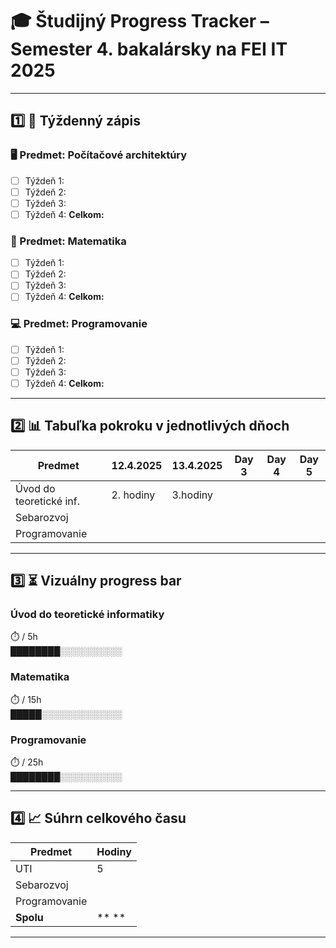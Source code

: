 # 🎓 Študijný Progress Tracker – Semester 4. bakalársky na FEI IT 2025

---

## 1️⃣ 🧠 Týždenný zápis

### 🖥️ Predmet: Počítačové architektúry
- [ ] Týždeň 1: 
- [ ] Týždeň 2: 
- [ ] Týždeň 3: 
- [ ] Týždeň 4: 
**Celkom:**

### 🧮 Predmet: Matematika
- [ ] Týždeň 1: 
- [ ] Týždeň 2: 
- [ ] Týždeň 3: 
- [ ] Týždeň 4: 
**Celkom:**

### 💻 Predmet: Programovanie
- [ ] Týždeň 1: 
- [ ] Týždeň 2: 
- [ ] Týždeň 3: 
- [ ] Týždeň 4: 
**Celkom:**

---

## 2️⃣ 📊 Tabuľka pokroku v jednotlivých dňoch

| Predmet                | 12.4.2025| 13.4.2025|   Day 3  | Day 4    | Day 5  |
|------------------------|----------|----------|----------|----------|--------|
| Úvod do teoretické inf.| 2. hodiny| 3.hodiny |          |          |        |
| Sebarozvoj             |          |          |          |          |        |
| Programovanie          |          |          |          |          |        |

---

## 3️⃣ ⏳ Vizuálny progress bar

### Úvod do teoretické informatiky 
⏱️  / 5h  
████████░░░░░░░░░░

### Matematika
⏱️  / 15h  
█████░░░░░░░░░░░░░

### Programovanie
⏱️  / 25h  
████████░░░░░░░░░░

---

## 4️⃣ 📈 Súhrn celkového času

| Predmet         | Hodiny |
|------------------|--------|
| UTI              |    5   |
| Sebarozvoj       |        |
| Programovanie    |        |
| **Spolu**        | **     ** |

---

